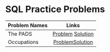 # SQL Practice Problems

|Problem Names|Links|
| :--- | :---: |
The PADS | [Problem](https://www.hackerrank.com/challenges/the-pads/problem) [Solution](https://github.com/SiddharthaPramanik/Hacker-Rank/blob/master/SQL/the-pads.sql)|
Occupations | [Problem](https://www.hackerrank.com/challenges/occupations/problem)[Solution](https://github.com/SiddharthaPramanik/Hacker-Rank/blob/master/SQL/occupations.sql)|